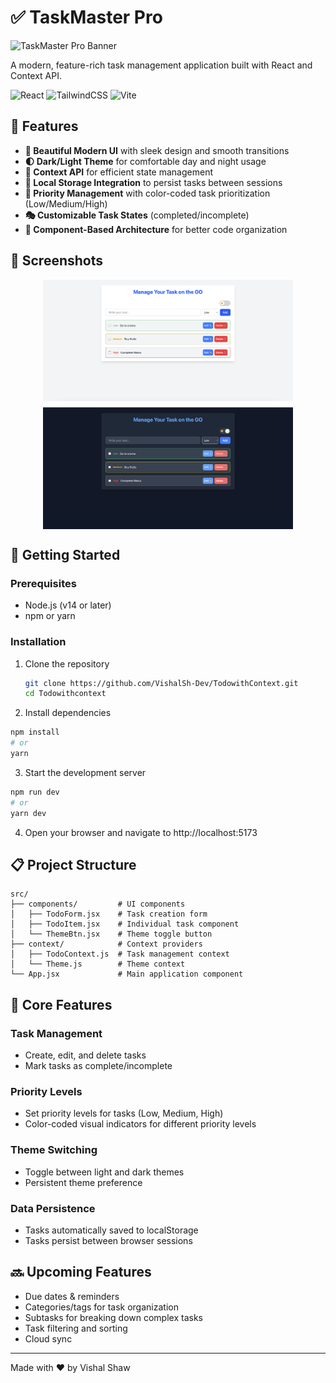 # ✅ TaskMaster Pro

![TaskMaster Pro Banner](https://img.shields.io/badge/TaskMaster-Pro-blue?style=for-the-badge&logo=react)

A modern, feature-rich task management application built with React and Context API.

![React](https://img.shields.io/badge/React-18-blue?logo=react)
![TailwindCSS](https://img.shields.io/badge/TailwindCSS-latest-38B2AC?logo=tailwind-css)
![Vite](https://img.shields.io/badge/Vite-latest-646CFF?logo=vite)

## 🌟 Features

- **🎨 Beautiful Modern UI** with sleek design and smooth transitions
- **🌓 Dark/Light Theme** for comfortable day and night usage
- **🔄 Context API** for efficient state management
- **💾 Local Storage Integration** to persist tasks between sessions
- **🎯 Priority Management** with color-coded task prioritization (Low/Medium/High)
- **🎭 Customizable Task States** (completed/incomplete)
- **🧩 Component-Based Architecture** for better code organization

## 📸 Screenshots

<div style="display: flex; flex-wrap: wrap; gap: 10px; justify-content: center;">
  <img src="Screenshots/light.png" alt="Light Theme" width="400"/>
  <img src="Screenshots/dark.png" alt="Dark Theme" width="400"/>
</div>

## 🚀 Getting Started

### Prerequisites

- Node.js (v14 or later)
- npm or yarn

### Installation

1. Clone the repository
   ```bash
   git clone https://github.com/VishalSh-Dev/TodowithContext.git
   cd Todowithcontext
   ```
2. Install dependencies

```bash
npm install
# or
yarn
```

3. Start the development server

```bash
npm run dev
# or
yarn dev
```

4. Open your browser and navigate to http://localhost:5173

## 📋 Project Structure

```
src/
├── components/         # UI components
│   ├── TodoForm.jsx    # Task creation form
│   ├── TodoItem.jsx    # Individual task component
│   └── ThemeBtn.jsx    # Theme toggle button
├── context/            # Context providers
│   ├── TodoContext.js  # Task management context
│   └── Theme.js        # Theme context
└── App.jsx             # Main application component
```

## 🎯 Core Features

### Task Management

- Create, edit, and delete tasks
- Mark tasks as complete/incomplete

### Priority Levels

- Set priority levels for tasks (Low, Medium, High)
- Color-coded visual indicators for different priority levels

### Theme Switching

- Toggle between light and dark themes
- Persistent theme preference

### Data Persistence

- Tasks automatically saved to localStorage
- Tasks persist between browser sessions

## 🔜 Upcoming Features

- Due dates & reminders
- Categories/tags for task organization
- Subtasks for breaking down complex tasks
- Task filtering and sorting
- Cloud sync

<hr /> 
Made with ❤️ by Vishal Shaw
